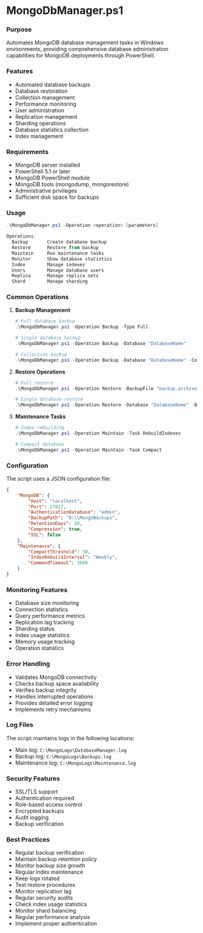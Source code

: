 # MongoDbManager.ps1

### Purpose
Automates MongoDB database management tasks in Windows environments, providing comprehensive database administration capabilities for MongoDB deployments through PowerShell.

### Features
- Automated database backups
- Database restoration
- Collection management
- Performance monitoring
- User administration
- Replication management
- Sharding operations
- Database statistics collection
- Index management

### Requirements
- MongoDB server installed
- PowerShell 5.1 or later
- MongoDB PowerShell module
- MongoDB tools (mongodump, mongorestore)
- Administrative privileges
- Sufficient disk space for backups

### Usage
```powershell
.\MongoDbManager.ps1 -Operation <operation> [parameters]

Operations:
  Backup       Create database backup
  Restore      Restore from backup
  Maintain     Run maintenance tasks
  Monitor      Show database statistics
  Index        Manage indexes
  Users        Manage database users
  Replica      Manage replica sets
  Shard        Manage sharding
```

### Common Operations

1. **Backup Management**
   ```powershell
   # Full database backup
   .\MongoDbManager.ps1 -Operation Backup -Type Full
   
   # Single database backup
   .\MongoDbManager.ps1 -Operation Backup -Database "DatabaseName"
   
   # Collection backup
   .\MongoDbManager.ps1 -Operation Backup -Database "DatabaseName" -Collection "CollectionName"
   ```

2. **Restore Operations**
   ```powershell
   # Full restore
   .\MongoDbManager.ps1 -Operation Restore -BackupFile "backup.archive"
   
   # Single database restore
   .\MongoDbManager.ps1 -Operation Restore -Database "DatabaseName" -BackupFile "backup.archive"
   ```

3. **Maintenance Tasks**
   ```powershell
   # Index rebuilding
   .\MongoDbManager.ps1 -Operation Maintain -Task RebuildIndexes
   
   # Compact database
   .\MongoDbManager.ps1 -Operation Maintain -Task Compact
   ```

### Configuration
The script uses a JSON configuration file:
```json
{
    "MongoDB": {
        "Host": "localhost",
        "Port": 27017,
        "AuthenticationDatabase": "admin",
        "BackupPath": "D:\\MongoBackups",
        "RetentionDays": 30,
        "Compression": true,
        "SSL": false
    },
    "Maintenance": {
        "CompactThreshold": 30,
        "IndexRebuildInterval": "Weekly",
        "CommandTimeout": 3600
    }
}
```

### Monitoring Features
- Database size monitoring
- Connection statistics
- Query performance metrics
- Replication lag tracking
- Sharding status
- Index usage statistics
- Memory usage tracking
- Operation statistics

### Error Handling
- Validates MongoDB connectivity
- Checks backup space availability
- Verifies backup integrity
- Handles interrupted operations
- Provides detailed error logging
- Implements retry mechanisms

### Log Files
The script maintains logs in the following locations:
- Main log: `C:\MongoLogs\DatabaseManager.log`
- Backup log: `C:\MongoLogs\Backups.log`
- Maintenance log: `C:\MongoLogs\Maintenance.log`

### Security Features
- SSL/TLS support
- Authentication required
- Role-based access control
- Encrypted backups
- Audit logging
- Backup verification

### Best Practices
- Regular backup verification
- Maintain backup retention policy
- Monitor backup size growth
- Regular index maintenance
- Keep logs rotated
- Test restore procedures
- Monitor replication lag
- Regular security audits
- Check index usage statistics
- Monitor shard balancing
- Regular performance analysis
- Implement proper authentication

